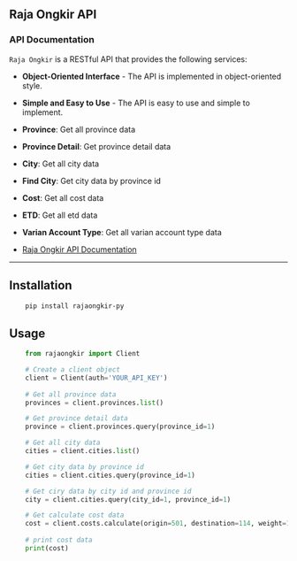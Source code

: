 ## Raja Ongkir API

### API Documentation

`Raja Ongkir` is a RESTful API that provides the following services:

* **Object-Oriented Interface** - The API is implemented in object-oriented style.
* **Simple and Easy to Use** - The API is easy to use and simple to implement.

* **Province**: Get all province data
* **Province Detail**: Get province detail data
* **City**: Get all city data
* **Find City**: Get city data by province id
* **Cost**: Get all cost data
* **ETD**: Get all etd data
* **Varian Account Type**: Get all varian account type data

- [Raja Ongkir API Documentation](https://rajaongkir.com/docs/api)

---

## Installation

```bash
    pip install rajaongkir-py
```

## Usage

```python
    from rajaongkir import Client

    # Create a client object
    client = Client(auth='YOUR_API_KEY')
    
    # Get all province data
    provinces = client.provinces.list()

    # Get province detail data
    province = client.provinces.query(province_id=1)

    # Get all city data
    cities = client.cities.list()

    # Get city data by province id
    cities = client.cities.query(province_id=1)

    # Get ciry data by city id and province id
    city = client.cities.query(city_id=1, province_id=1)

    # Get calculate cost data
    cost = client.costs.calculate(origin=501, destination=114, weight=1000, courier='jne')
    
    # print cost data
    print(cost)

```

